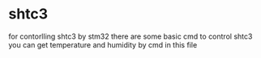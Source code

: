 # shtc3
for contorlling shtc3 by stm32
there are some basic cmd to control shtc3 
you can get temperature and humidity by cmd in this file
